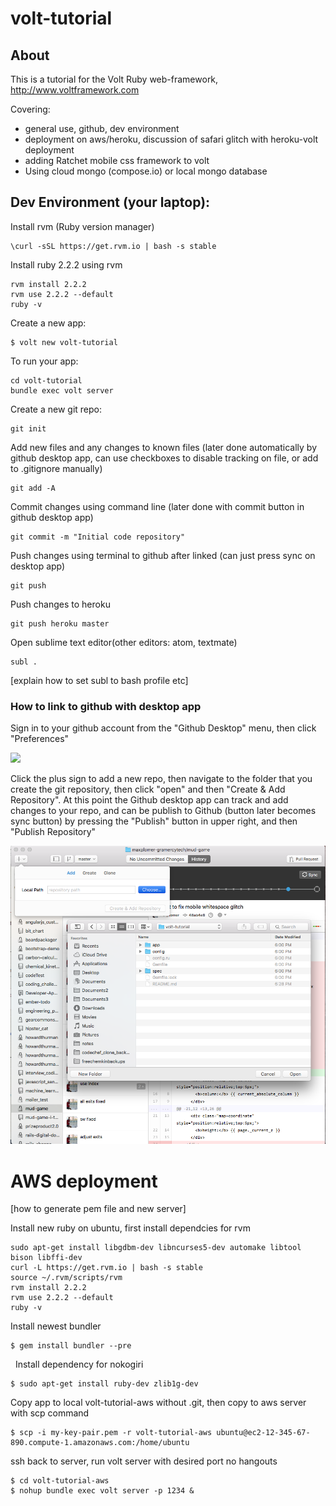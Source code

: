 # volt-tutorial

## About

This is a tutorial for the Volt Ruby web-framework, http://www.voltframework.com 

Covering:
 - general use, github, dev environment
 - deployment on aws/heroku, discussion of safari glitch with heroku-volt deployment
 - adding Ratchet mobile css framework to volt
 - Using cloud mongo (compose.io) or local mongo database




## Dev Environment (your laptop):

Install rvm (Ruby version manager)

    \curl -sSL https://get.rvm.io | bash -s stable

Install ruby 2.2.2 using rvm

    rvm install 2.2.2
    rvm use 2.2.2 --default
    ruby -v




Create a new app:

    $ volt new volt-tutorial



To run your app: 

    cd volt-tutorial
    bundle exec volt server

Create a new git repo:

    git init

Add new files and any changes to known files (later done automatically by github desktop app, can use checkboxes to disable tracking on file, or add to .gitignore manually)

    git add -A

Commit changes using command line (later done with commit button in github desktop app)

    git commit -m "Initial code repository"

Push changes using terminal to github after linked (can just press sync on desktop app)

    git push

Push changes to heroku

    git push heroku master


Open sublime text editor(other editors: atom, textmate) 

    subl .

[explain how to set subl to bash profile etc]

### How to link to github with desktop app

Sign in to your github account from the "Github Desktop" menu, then click "Preferences"

![](github_add_acount.png)


Click the plus sign to add a new repo, then navigate to the folder that you create the git repository, then click "open" and then "Create & Add Repository".  At this point the Github desktop app can track and add changes to your repo, and can be publish to Github (button later becomes sync button) by pressing the "Publish" button in upper right, and then "Publish Repository"

![](github_add_repo.png)




# AWS deployment

[how to generate pem file and new server]

Install new ruby on ubuntu, first install dependcies for rvm

    sudo apt-get install libgdbm-dev libncurses5-dev automake libtool bison libffi-dev
    curl -L https://get.rvm.io | bash -s stable
    source ~/.rvm/scripts/rvm
    rvm install 2.2.2
    rvm use 2.2.2 --default
    ruby -v

Install newest bundler 

    $ gem install bundler --pre
 
Install dependency for nokogiri

    $ sudo apt-get install ruby-dev zlib1g-dev

Copy app to local volt-tutorial-aws without .git, then copy to aws server with scp command

    $ scp -i my-key-pair.pem -r volt-tutorial-aws ubuntu@ec2-12-345-67-890.compute-1.amazonaws.com:/home/ubuntu

ssh back to server, run volt server with desired port no hangouts

    $ cd volt-tutorial-aws
    $ nohup bundle exec volt server -p 1234 &







